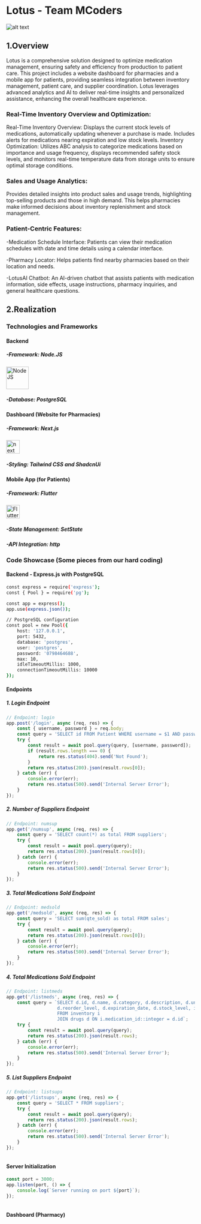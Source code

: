# Lotus - Team MCoders
![alt text](https://github.com/faridlaoudi/Lotus-NCShack/blob/main/Lotus.png)

 ## 1.Overview
 Lotus is a comprehensive solution designed to optimize medication management, ensuring safety and efficiency from production to patient care. This project includes a website dashboard for pharmacies and a mobile app for patients, providing seamless integration between inventory management, patient care, and supplier coordination. Lotus leverages advanced analytics and AI to deliver real-time insights and personalized assistance, enhancing the overall healthcare experience.
   ### Real-Time Inventory Overview and Optimization:

Real-Time Inventory Overview: Displays the current stock levels of medications, automatically updating whenever a purchase is made. Includes alerts for medications nearing expiration and low stock levels.
Inventory Optimization: Utilizes ABC analysis to categorize medications based on importance and usage frequency, displays recommended safety stock levels, and monitors real-time temperature data from storage units to ensure optimal storage conditions.
### Sales and Usage Analytics:

Provides detailed insights into product sales and usage trends, highlighting top-selling products and those in high demand. This helps pharmacies make informed decisions about inventory replenishment and stock management.
### Patient-Centric Features:

-Medication Schedule Interface: Patients can view their medication schedules with date and time details using a calendar interface.

-Pharmacy Locator: Helps patients find nearby pharmacies based on their location and needs.

-LotusAI Chatbot: An AI-driven chatbot that assists patients with medication information, side effects, usage instructions, pharmacy inquiries, and general healthcare questions.

 ## 2.Realization

### Technologies and Frameworks

#### Backend
##### -Framework: Node.JS
<a href="https://nodejs.org/en" target="_blank" rel="noreferrer"
    ><img
      src="https://upload.wikimedia.org/wikipedia/commons/d/d9/Node.js_logo.svg"
      width="60"
      height="60"
      alt="NodeJS" /></a>

##### -Database: PostgreSQL


#### Dashboard (Website for Pharmacies)
##### -Framework: Next.js
<a href="https://ibb.co/D4YpJvX"><img src="https://i.ibb.co/G79T68w/next.png" alt="next" border="0" height=36 width=36 /></a>

##### -Styling: Tailwind CSS and ShadcnUi


#### Mobile App (for Patients)
##### -Framework: Flutter
<a href="https://flutter.dev/" target="_blank" rel="noreferrer"
    ><img
      src="https://raw.githubusercontent.com/danielcranney/readme-generator/main/public/icons/skills/flutter-colored.svg"
      width="36"
      height="36"
      alt="Flutter" /></a>
##### -State Management: SetState

##### -API Integration: http


### Code Showcase (Some pieces from our hard coding)
#### Backend - Express.js with PostgreSQL
```bash
const express = require('express');
const { Pool } = require('pg');

const app = express();
app.use(express.json());

// PostgreSQL configuration
const pool = new Pool({
    host: '127.0.0.1',
    port: 5432,
    database: 'postgres',
    user: 'postgres',
    password: '0798464688',
    max: 10,
    idleTimeoutMillis: 1000,
    connectionTimeoutMillis: 10000
});

```

#### Endpoints
##### 1. Login Endpoint

```javascript
// Endpoint: login
app.post('/login', async (req, res) => {
    const { username, password } = req.body;
    const query = 'SELECT id FROM Patient WHERE username = $1 AND password = $2';
    try {
        const result = await pool.query(query, [username, password]);
        if (result.rows.length === 0) {
            return res.status(404).send('Not Found');
        }
        return res.status(200).json(result.rows[0]);
    } catch (err) {
        console.error(err);
        return res.status(500).send('Internal Server Error');
    }
});

```

##### 2. Number of Suppliers Endpoint
```javascript
// Endpoint: numsup
app.get('/numsup', async (req, res) => {
    const query = 'SELECT count(*) as total FROM suppliers';
    try {
        const result = await pool.query(query);
        return res.status(200).json(result.rows[0]);
    } catch (err) {
        console.error(err);
        return res.status(500).send('Internal Server Error');
    }
});


```

##### 3. Total Medications Sold Endpoint
```javascript
// Endpoint: medsold
app.get('/medsold', async (req, res) => {
    const query = 'SELECT sum(qte_sold) as total FROM sales';
    try {
        const result = await pool.query(query);
        return res.status(200).json(result.rows[0]);
    } catch (err) {
        console.error(err);
        return res.status(500).send('Internal Server Error');
    }
});

```

##### 4. Total Medications Sold Endpoint
```javascript
// Endpoint: listmeds
app.get('/listmeds', async (req, res) => {
    const query = `SELECT d.id, d.name, d.category, d.description, d.unit_price, d.unit_reduction_price, 
                   d.reorder_level, d.expiration_date, d.stock_level, i.qte, i.room, i.last_updated 
                   FROM inventory i 
                   JOIN drugs d ON i.medication_id::integer = d.id`;
    try {
        const result = await pool.query(query);
        return res.status(200).json(result.rows);
    } catch (err) {
        console.error(err);
        return res.status(500).send('Internal Server Error');
    }
});


```

##### 5. List Suppliers Endpoint
```javascript
// Endpoint: listsups
app.get('/listsups', async (req, res) => {
    const query = 'SELECT * FROM suppliers';
    try {
        const result = await pool.query(query);
        return res.status(200).json(result.rows);
    } catch (err) {
        console.error(err);
        return res.status(500).send('Internal Server Error');
    }
});



```

#### Server Initialization

```javascript
const port = 3000;
app.listen(port, () => {
    console.log(`Server running on port ${port}`);
});



```

#### Dashboard (Pharmacy)
